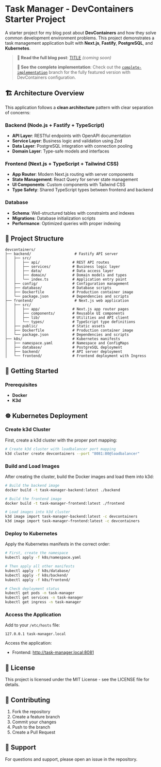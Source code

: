 # Task Manager - DevContainers Starter Project

A starter project for my blog post about **DevContainers** and how they solve common development environment problems. This project demonstrates a task management application built with **Next.js**, **Fastify**, **PostgreSQL**, and **Kubernetes**.

> **📖 Read the full blog post**: [TITLE](#) *(coming soon)*
> 
> **🚀 See the complete implementation**: Check out the [`complete-implementation`](https://github.com/TessaVos/devcontainers-task-tracker-startup/tree/complete-implementation) branch for the fully featured version with DevContainers configuration.

## 🏗️ Architecture Overview

This application follows a **clean architecture** pattern with clear separation of concerns:

### Backend (Node.js + Fastify + TypeScript)
- **API Layer**: RESTful endpoints with OpenAPI documentation
- **Service Layer**: Business logic and validation using Zod
- **Data Layer**: PostgreSQL integration with connection pooling
- **Domain Layer**: Type-safe models and interfaces

### Frontend (Next.js + TypeScript + Tailwind CSS)
- **App Router**: Modern Next.js routing with server components
- **State Management**: React Query for server state management
- **UI Components**: Custom components with Tailwind CSS
- **Type Safety**: Shared TypeScript types between frontend and backend

### Database
- **Schema**: Well-structured tables with constraints and indexes
- **Migrations**: Database initialization scripts
- **Performance**: Optimized queries with proper indexing

## 📁 Project Structure

```
devcontainers/
├── backend/                    # Fastify API server
│   ├── src/
│   │   ├── api/               # REST API routes
│   │   ├── services/          # Business logic layer
│   │   ├── data/              # Data access layer
│   │   ├── domain/            # Domain models and types
│   │   └── index.ts           # Application entry point
│   ├── config/                # Configuration management
│   ├── database/              # Database scripts
│   ├── Dockerfile             # Production container image
│   └── package.json           # Dependencies and scripts
├── frontend/                   # Next.js web application
│   ├── src/
│   │   ├── app/               # Next.js app router pages
│   │   ├── components/        # Reusable UI components
│   │   ├── lib/               # Utilities and API client
│   │   └── types/             # TypeScript type definitions
│   ├── public/                # Static assets
│   ├── Dockerfile             # Production container image
│   └── package.json           # Dependencies and scripts
├── k8s/                       # Kubernetes manifests
│   ├── namespace.yaml         # Namespace and ConfigMaps
│   ├── database/              # PostgreSQL deployment
│   ├── backend/               # API server deployment
│   └── frontend/              # Frontend deployment with Ingress
```

## 🚀 Getting Started

### Prerequisites

- **Docker**
- **K3d**

## ☸️ Kubernetes Deployment

### Create k3d Cluster

First, create a k3d cluster with the proper port mapping:

```bash
# Create k3d cluster with loadbalancer port mapping
k3d cluster create devcontainers --port "8081:80@loadbalancer"
```

### Build and Load Images

After creating the cluster, build the Docker images and load them into k3d:

```bash
# Build the backend image
docker build -t task-manager-backend:latest ./backend

# Build the frontend image  
docker build -t task-manager-frontend:latest ./frontend

# Load images into k3d cluster
k3d image import task-manager-backend:latest -c devcontainers
k3d image import task-manager-frontend:latest -c devcontainers
```

### Deploy to Kubernetes

Apply the Kubernetes manifests in the correct order:

```bash
# First, create the namespace
kubectl apply -f k8s/namespace.yaml

# Then apply all other manifests
kubectl apply -f k8s/database/
kubectl apply -f k8s/backend/
kubectl apply -f k8s/frontend/

# Check deployment status
kubectl get pods -n task-manager
kubectl get services -n task-manager
kubectl get ingress -n task-manager
```

### Access the Application

Add to your `/etc/hosts` file:
```
127.0.0.1 task-manager.local
```

Access the application:
- Frontend: http://task-manager.local:8081

## 📝 License

This project is licensed under the MIT License - see the LICENSE file for details.

## 🤝 Contributing

1. Fork the repository
2. Create a feature branch
3. Commit your changes
4. Push to the branch
5. Create a Pull Request

## 📧 Support

For questions and support, please open an issue in the repository.
